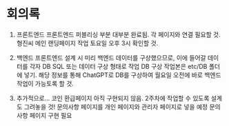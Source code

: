 # 회의록
1. 프론트엔드
프론트엔드 퍼블리싱 부분 대부분 완료됨.
각 페이지와 연결 필요할 것.
형진씨 메인 랜딩페이지 작업 토요일 오후 3시 확인할 것.

2. 백엔드
프론트엔드 설계 시 미리 백엔드 데이터를 구상했으므로, 이에 들어갈 데이터를 각자 DB SQL 또는 데이터 구상 형태로 작업
DB 구상 작업본은 etc/DB 폴더에 넣기.
해당 정보를 통해 ChatGPT로 DB를 구상하여 월요일 오전에 바로 백엔드 작업이 가능토록 할 것.

3. 추가적으로...
코인 환급페이지 아직 구현되지 않음.
2주차에 작업할 수 있도록 설계도 그려놓을 것!
문의사항 페이지를 개인 페이지와 관리자 페이지로 넣을 예정
문의사항 페이지 구현 필요
